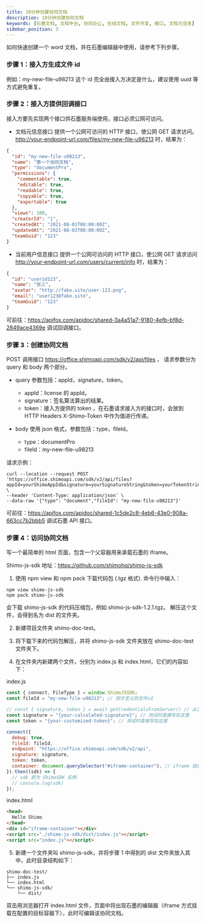 ```yaml
---
title: 10分钟创建协同文档
description: 10分钟创建协同文档
keywords: [石墨文档, 文档中台, 协同办公, 在线文档, 文件共享, 接口, 文档元信息]
sidebar_position: 3
---
```


如何快速创建一个 word 文档，并在石墨编辑器中使用，请参考下列步骤。

### 步骤 1：接入方生成文件 id

例如：my-new-file-u98213
这个 id 完全由接入方决定是什么，建议使用 uuid 等方式避免重复。

### 步骤 2：接入方提供回调接口

接入方要先实现两个接口供石墨服务端使用，接口必须公网可访问。

- 文档元信息接口
  提供一个公网可访问的 HTTP 接口，使公网 GET 请求访问。
  http://your-endpoint-url.com/files/my-new-file-u98213 时，结果为：

```json
{
  "id": "my-new-file-u98213",
  "name": "第一个协同文档",
  "type": "documentPro",
  "permissions": {
    "commentable": true,
    "editable": true,
    "readable": true,
    "copyable": true,
    "exportable": true
  },
  "views": 100,
  "creatorId": "1",
  "createdAt": "2021-08-01T00:00:00Z",
  "updatedAt": "2021-08-02T00:00:00Z",
  "teamGuid": "123"
}
```

- 当前用户信息接口
  提供一个公网可访问的 HTTP 接口，使公网 GET 请求访问
  http://your-endpoint-url.com/users/current/info 时，结果为：

```json
{
  "id": "userid123",
  "name": "张三",
  "avatar": "http://fake.site/user-123.png",
  "email": "user123@fake.site",
  "teamGuid": "123"
}
```

可前往：https://apifox.com/apidoc/shared-3a4a51a7-9180-4efb-bf8d-2849ace4369e 调试回调接口。

### 步骤 3：创建协同文档

POST 调用接口 https://office.shimoapi.com/sdk/v2/api/files ，
请求参数分为 query 和 body 两个部分。

- query 参数包括：appId，signature，token。

  - appId：license 的 appId。
  - signature：签名算法算出的结果。
  - token：接入方提供的 token ，在石墨请求接入方的接口时，会放到 HTTP Headers X-Shimo-Token 中作为值进行传递。

- body 使用 json 格式，参数包括：type，fileId。
  - type：documentPro
  - fileId：my-new-file-u98213

请求示例：

```
curl --location --request POST 'https://office.shimoapi.com/sdk/v2/api/files?appId=yourShimoAppId&signature=yourSignatureString&token=yourTokenString' \
--header 'Content-Type: application/json' \
--data-raw '{"type": "document","fileId": "my-new-file-u98213"}'
```

可前往：https://apifox.com/apidoc/shared-1c5de2c8-4eb6-43e0-908a-663cc7b2bbb5 调试石墨 API 接口。

### 步骤 4：访问协同文档

写一个最简单的 html 页面，包含一个父容器用来承载石墨的 iframe。

Shimo-js-sdk 地址：https://github.com/shimohq/shimo-js-sdk

1. 使用 npm view 和 npm pack 下载代码包 (.tgz 格式).
   命令行中输入：

```shell
npm view shimo-js-sdk
npm pack shimo-js-sdk
```

会下载 shimo-js-sdk 的代码压缩包，例如 shimo-js-sdk-1.2.1.tgz。
解压这个文件，会得到名为 dist 的文件夹。

2. 新建项目文件夹 shimo-doc-test。

3. 将下载下来的代码包解压，并将 shimo-js-sdk 文件夹放在 shimo-doc-test 文件夹下。

4. 在文件夹内新建两个文件，分别为 index.js 和 index.html，它们的内容如下：

index.js

```js
const { connect, FileType } = window.ShimoJSSDK;
const fileId = "my-new-file-u98213"; // 刚才定义的文件id

// const { signature, token } = await getCredentialsFromServer() // 从您的后端服务获取用于石墨鉴权的签名和 token
const signature = "{your-calculated-signature}"; // 测试时直接写在这里
const token = "{your-customized-token}"; // 测试时直接写在这里

connect({
  debug: true,
  fileId: fileId,
  endpoint: "https://office.shimoapi.com/sdk/v2/api",
  signature: signature,
  token: token,
  container: document.querySelector("#iframe-container"), // iframe 挂载的目标容器元素id
}).then((sdk) => {
  // sdk 即为 ShimoSDK 实例
  // console.log(sdk)
});
```

index.html

```html
<head>
  Hello Shimo
</head>
<div id="iframe-container"></div>
<script src="./shimo-js-sdk/dist/index.js"></script>
<script src="index.js"></script>
```

5. 新建一个文件夹叫 shimo-js-sdk，并将步骤 1 中得到的 dist 文件夹放入其中，此时目录结构如下：

```
shimo-doc-test/
├── index.js
└── index.html
└── shimo-js-sdk/
    └── dist/
```

双击用浏览器打开 index.html 文件，页面中将出现石墨的编辑器（iframe 方式挂载在配置的目标容器下），此时可编辑该协同文档。
